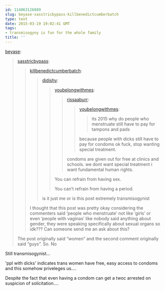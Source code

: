 ```yaml
---
id: 114063126989
slug: beyase-sasstricbypass-killbenedictcumberbatch
type: text
date: 2015-03-19 19:02:41 GMT
tags:
- transmisogyny is fun for the whole family
title: ''
---
```

<p><a href="http://beyase.tumblr.com/post/114060764886" class="tumblr_blog">beyase</a>:</p>

<blockquote><p><a href="http://sasstricbypass.tumblr.com/post/114059958787/killbenedictcumberbatch-didishy" class="tumblr_blog">sasstricbypass</a>:</p><blockquote><p><a href="http://killbenedictcumberbatch.tumblr.com/post/114055962048/didishy-youbelongwithmes-rissaaburr" class="tumblr_blog">killbenedictcumberbatch</a>:</p><blockquote><p><a href="http://didishy.tumblr.com/post/109823503641/youbelongwithmes-rissaaburr-youbelongwithmes" class="tumblr_blog">didishy</a>:</p><blockquote><p><a href="http://youbelongwithmes.tumblr.com/post/109535428542/rissaaburr-youbelongwithmes-its-2015-why-do" class="tumblr_blog">youbelongwithmes</a>:</p><blockquote><p><a href="http://rissaaburr.tumblr.com/post/109535200620/youbelongwithmes-its-2015-why-do-women-still" class="tumblr_blog">rissaaburr</a>:</p><blockquote><p><a href="http://youbelongwithmes.tumblr.com/post/109044321172/its-2015-why-do-women-still-have-to-pay-for" class="tumblr_blog">youbelongwithmes</a>:</p><blockquote><p>its 2015 why do people who menstruate still have to pay for tampons and pads</p></blockquote><p>because people with dicks still have to pay for condoms ok fuck, stop wanting special treatment.</p></blockquote><p>condoms are given out for free at clinics and schools. we dont want special treatment i want fundamental human rights.</p></blockquote><p>You can refrain from having sex. </p><p>You can’t refrain from having a period.</p></blockquote>

<p>is it just me or is this post extremely transmisogynist</p></blockquote>
I thought that this post was pretty okay considering the commenters said ‘people who menstruate’ not like ‘girls’ or even ‘people with vaginas’ like nobody said anything about gender, they were speaking specifically about sexual organs so idk??? Can someone send me an ask about this?</blockquote>

<p>The post originally said “women” and the second comment originally said “guys”. So. No</p></blockquote>

<p>Still transmisogynist...</p><p>'ppl with dicks' indicates trans women have free, easy access to condoms and this somehow priveleges us....</p><p>Despite the fact that even having a condom can get a twoc arrested on suspicion of solicitation....</p>